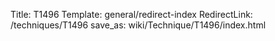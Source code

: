Title: T1496
Template: general/redirect-index
RedirectLink: /techniques/T1496
save_as: wiki/Technique/T1496/index.html